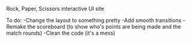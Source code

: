 Rock, Paper, Scissors interactive UI site 

To do:
-Change the layout to something pretty
-Add smooth transitions
-Remake the scoreboard (to show who's points are being made and the match rounds)
-Clean the code (it's a mess)
